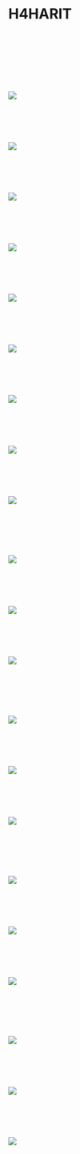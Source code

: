 # H4HARIT
<br>
<br>
<br>
<br>
<br>
<br>
<br>
<img src="aaa.jpeg">
<br>
<br>
<br>
<br>
<br>
<br>
<img src="ae.jpeg">
<br>
<br>
<br>
<br>
<br>
<br>
<img src="de3.jpeg">
<br>
<br>
<br>
<br>
<br>
<br>
<img src="g.jpeg">
<br>
<br>
<br>
<br>
<br>
<br>
<img src="g2.jpeg">
<br>
<br>
<br>
<br>
<br>
<br>
<img src="g5.jpeg">
<br>
<br>
<br>
<br>
<br>
<br>
<img src="h1.jpeg">
<br>
<br>
<br>
<br>
<br>
<br>
<img src="h3.jpeg">
<br>
<br>
<br>
<br>
<br>
<br>
<img src="h4.jpeg">
<br>
<br>
<br>

<br>
<br>
<br>
<br>
<img src="h6.jpeg">
<br>
<br>
<br>
<br>
<br>
<br>
<img src="hhtt.jpeg">
<br>
<br>
<br>
<br>
<br>
<br>
<img src="i2">
<br>

<br>
<br>
<br>
<br>
<br>
<br>
<img src="i5.jpeg">
<br>
<br>
<br>
<br>
<br>
<br>
<img src="jkl.jpeg">
<br>
<br>
<br>
<br>
<br>
<br>
<img src="rr">

<br>
<br>
<br>
<br>
<br>
<br>
<br>
<img src="rtrt">
<br>
<br>
<br>
<br>
<br>
<br>
<img src="t1">
<br>
<br>
<br>
<br>
<br>
<br>
<img src="t3">

<br>
<br>
<br>
<br>
<br>
<br>
<br>
<img src="tgt.jpeg">
<br>
<br>
<br>
<br>
<br>
<br>
<img src="ythh.jpeg">
<br>
<br>
<br>
<br>
<br>
<br>
<img src="ytyt.jpeg">
<br>
<br>
<br>
<br>
<br>
<br>

